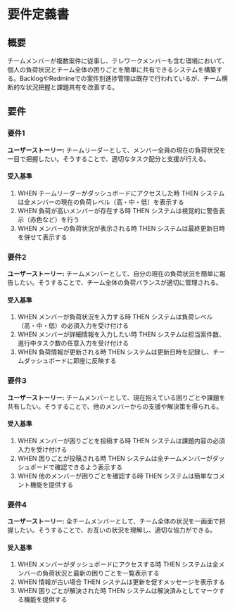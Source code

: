 # 要件定義書

## 概要

チームメンバーが複数案件に従事し、テレワークメンバーも含む環境において、個人の負荷状況とチーム全体の困りごとを簡単に共有できるシステムを構築する。BacklogやRedmineでの案件別進捗管理は既存で行われているが、チーム横断的な状況把握と課題共有を改善する。

## 要件

### 要件1

**ユーザーストーリー:** チームリーダーとして、メンバー全員の現在の負荷状況を一目で把握したい。そうすることで、適切なタスク配分と支援が行える。

#### 受入基準

1. WHEN チームリーダーがダッシュボードにアクセスした時 THEN システムは全メンバーの現在の負荷レベル（高・中・低）を表示する
2. WHEN 負荷が高いメンバーが存在する時 THEN システムは視覚的に警告表示（赤色など）を行う
3. WHEN メンバーの負荷状況が表示される時 THEN システムは最終更新日時を併せて表示する

### 要件2

**ユーザーストーリー:** チームメンバーとして、自分の現在の負荷状況を簡単に報告したい。そうすることで、チーム全体の負荷バランスが適切に管理される。

#### 受入基準

1. WHEN メンバーが負荷状況を入力する時 THEN システムは負荷レベル（高・中・低）の必須入力を受け付ける
2. WHEN メンバーが詳細情報を入力したい時 THEN システムは担当案件数、進行中タスク数の任意入力を受け付ける
3. WHEN 負荷情報が更新される時 THEN システムは更新日時を記録し、チームダッシュボードに即座に反映する

### 要件3

**ユーザーストーリー:** チームメンバーとして、現在抱えている困りごとや課題を共有したい。そうすることで、他のメンバーからの支援や解決策を得られる。

#### 受入基準

1. WHEN メンバーが困りごとを投稿する時 THEN システムは課題内容の必須入力を受け付ける
2. WHEN 困りごとが投稿される時 THEN システムは全チームメンバーがダッシュボードで確認できるよう表示する
3. WHEN 他のメンバーが困りごとを確認する時 THEN システムは簡単なコメント機能を提供する

### 要件4

**ユーザーストーリー:** 全チームメンバーとして、チーム全体の状況を一画面で把握したい。そうすることで、お互いの状況を理解し、適切な協力ができる。

#### 受入基準

1. WHEN メンバーがダッシュボードにアクセスする時 THEN システムは全メンバーの負荷状況と最新の困りごとを一覧表示する
2. WHEN 情報が古い場合 THEN システムは更新を促すメッセージを表示する
3. WHEN 困りごとが解決された時 THEN システムは解決済みとしてマークする機能を提供する